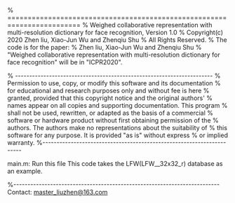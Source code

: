 % ========================================================================
% Weighed collaborative representation with multi-resolution dictionary for face recognition, Version 1.0
% Copyright(c) 2020  Zhen liu, Xiao-Jun Wu and Zhenqiu Shu
% All Rights Reserved.
% The code is for the paper:
% Zhen liu, Xiao-Jun Wu and Zhenqiu Shu
% "Weighed collaborative representation with multi-resolution dictionary for face recognition"  will be in "ICPR2020".

% ----------------------------------------------------------------------
% Permission to use, copy, or modify this software and its documentation
% for educational and research purposes only and without fee is here
% granted, provided that this copyright notice and the original authors'
% names appear on all copies and supporting documentation. This program
% shall not be used, rewritten, or adapted as the basis of a commercial
% software or hardware product without first obtaining permission of the
% authors. The authors make no representations about the suitability of
% this software for any purpose. It is provided "as is" without express
% or implied warranty.
%----------------------------------------------------------------------

main.m: Run this file
This code takes the LFW(LFW__32x32_r) database as an example.

%-------------------------------------------------------------------------
Contact: master_liuzhen@163.com

